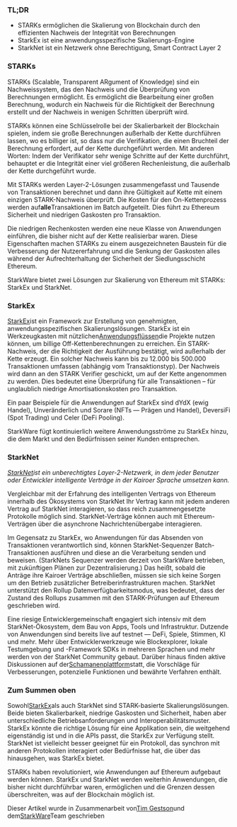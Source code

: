 ### TL;DR

* STARKs ermöglichen die Skalierung von Blockchain durch den effizienten Nachweis der Integrität von Berechnungen
* StarkEx ist eine anwendungsspezifische Skalierungs-Engine
* StarkNet ist ein Netzwerk ohne Berechtigung, Smart Contract Layer 2

### **STARKs**

STARKs (Scalable, Transparent ARgument of Knowledge) sind ein Nachweissystem, das den Nachweis und die Überprüfung von Berechnungen ermöglicht. Es ermöglicht die Bearbeitung einer großen Berechnung, wodurch ein Nachweis für die Richtigkeit der Berechnung erstellt und der Nachweis in wenigen Schritten überprüft wird.

STARKs können eine Schlüsselrolle bei der Skalierbarkeit der Blockchain spielen, indem sie große Berechnungen außerhalb der Kette durchführen lassen, wo es billiger ist, so dass nur die Verifikation, die einen Bruchteil der Berechnung erfordert, auf der Kette durchgeführt werden. Mit anderen Worten: Indem der Verifikator sehr wenige Schritte auf der Kette durchführt, behauptet er die Integrität einer viel größeren Rechenleistung, die außerhalb der Kette durchgeführt wurde.

Mit STARKs werden Layer-2-Lösungen zusammengefasst und Tausende von Transaktionen berechnet und dann ihre Gültigkeit auf Kette mit einem einzigen STARK-Nachweis überprüft. Die Kosten für den On-Kettenprozess werden auf**alle**Transaktionen im Batch aufgeteilt. Dies führt zu Ethereum Sicherheit und niedrigen Gaskosten pro Transaktion.

Die niedrigen Rechenkosten werden eine neue Klasse von Anwendungen einführen, die bisher nicht auf der Kette realisierbar waren. Diese Eigenschaften machen STARKs zu einem ausgezeichneten Baustein für die Verbesserung der Nutzererfahrung und die Senkung der Gaskosten alles während der Aufrechterhaltung der Sicherheit der Siedlungsschicht Ethereum.

StarkWare bietet zwei Lösungen zur Skalierung von Ethereum mit STARKs: StarkEx und StarkNet.

### **StarkEx**

[StarkEx](https://starkware.co/starkex/)ist ein Framework zur Erstellung von genehmigten, anwendungsspezifischen Skalierungslösungen. StarkEx ist ein Werkzeugkasten mit nützlichen[Anwendungsflüssen](https://docs.starkware.co/starkex-v4/starkex-deep-dive/regular-flows)die Projekte nutzen können, um billige Off-Kettenberechnungen zu erreichen. Ein STARK-Nachweis, der die Richtigkeit der Ausführung bestätigt, wird außerhalb der Kette erzeugt. Ein solcher Nachweis kann bis zu 12.000 bis 500.000 Transaktionen umfassen (abhängig vom Transaktionstyp). Der Nachweis wird dann an den STARK Verifier geschickt, um auf der Kette angenommen zu werden. Dies bedeutet eine Überprüfung für alle Transaktionen – für unglaublich niedrige Amortisationskosten pro Transaktion.

Ein paar Beispiele für die Anwendungen auf StarkEx sind dYdX (ewig Handel), Unveränderlich und Sorare (NFTs — Prägen und Handel), DeversiFi (Spot Trading) und Celer (DeFi Pooling).

StarkWare fügt kontinuierlich weitere Anwendungsströme zu StarkEx hinzu, die dem Markt und den Bedürfnissen seiner Kunden entsprechen.

### **StarkNet**

*[StarkNet](https://starkware.co/starknet/)ist ein unberechtigtes Layer-2-Netzwerk, in dem jeder Benutzer oder Entwickler intelligente Verträge in der Kairoer Sprache umsetzen kann.*

Vergleichbar mit der Erfahrung des intelligenten Vertrags von Ethereum innerhalb des Ökosystems von StarkNet Ihr Vertrag kann mit jedem anderen Vertrag auf StarkNet interagieren, so dass reich zusammengesetzte Protokolle möglich sind. StarkNet-Verträge können auch mit Ethereum-Verträgen über die asynchrone Nachrichtenübergabe interagieren.

Im Gegensatz zu StarkEx, wo Anwendungen für das Absenden von Transaktionen verantwortlich sind, können StarkNet-Sequenzer Batch-Transaktionen ausführen und diese an die Verarbeitung senden und beweisen. (StarkNets Sequenzer werden derzeit von StarkWare betrieben, mit zukünftigen Plänen zur Dezentralisierung.) Das heißt, sobald die Anträge ihre Kairoer Verträge abschließen, müssen sie sich keine Sorgen um den Betrieb zusätzlicher Betreiberinfrastrukturen machen. StarkNet unterstützt den Rollup Datenverfügbarkeitsmodus, was bedeutet, dass der Zustand des Rollups zusammen mit den STARK-Prüfungen auf Ethereum geschrieben wird.

Eine riesige Entwicklergemeinschaft engagiert sich intensiv mit dem StarkNet-Ökosystem, dem Bau von Apps, Tools und Infrastruktur. Dutzende von Anwendungen sind bereits live auf testnet — DeFi, Spiele, Stimmen, KI und mehr. Mehr über Entwicklerwerkzeuge wie Blockexplorer, lokale Testumgebung und -Framework SDKs in mehreren Sprachen und mehr werden von der StarkNet Community gebaut. Darüber hinaus finden aktive Diskussionen auf der[Schamanenplattform](https://community.starknet.io/)statt, die Vorschläge für Verbesserungen, potenzielle Funktionen und bewährte Verfahren enthält.

### **Zum Summen oben**

Sowohl[StarkEx](https://youtu.be/P-qoPVoneQA)als auch StarkNet sind STARK-basierte Skalierungslösungen. Beide bieten Skalierbarkeit, niedrige Gaskosten und Sicherheit, haben aber unterschiedliche Betriebsanforderungen und Interoperabilitätsmuster. StarkEx könnte die richtige Lösung für eine Applikation sein, die weitgehend eigenständig ist und in die APIs passt, die StarkEx zur Verfügung stellt. StarkNet ist vielleicht besser geeignet für ein Protokoll, das synchron mit anderen Protokollen interagiert oder Bedürfnisse hat, die über das hinausgehen, was StarkEx bietet.

STARKs haben revolutioniert, wie Anwendungen auf Ethereum aufgebaut werden können. StarkEx und StarkNet werden weiterhin Anwendungen, die bisher nicht durchführbar waren, ermöglichen und die Grenzen dessen überschreiten, was auf der Blockchain möglich ist.

Dieser Artikel wurde in Zusammenarbeit von[Tim Gestson](https://twitter.com/IcemanTim)und dem[StarkWare](https://starkware.co/)Team geschrieben